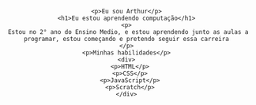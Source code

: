 <!-- código omitido -->
<body>
  <header class="container">
 
    <p>Eu sou Arthur</p>
    <h1>Eu estou aprendendo computação</h1>
    <p>
     Estou no 2° ano do Ensino Medio, e estou aprendendo junto as aulas a programar, estou começando e pretendo seguir essa carreira
    </p>
    <p>Minhas habilidades</p>
    <div>
      <p>HTML</p>
      <p>CSS</p>
      <p>JavaScript</p>
      <p>Scratch</p>
    </div>
  </header>
</body>

